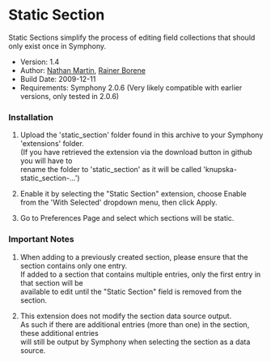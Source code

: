 Static Section
==============

Static Sections simplify the process of editing field collections that should only exist once in Symphony.

- Version: 1.4
- Author: [Nathan Martin](mailto:nathan@knupska.com), [Rainer Borene](mailto:rainerborene@gmail.com)
- Build Date: 2009-12-11
- Requirements: Symphony 2.0.6 (Very likely compatible with earlier versions, only tested in 2.0.6)

### Installation

1. Upload the 'static_section' folder found in this archive to your Symphony 'extensions' folder.  
   (If you have retrieved the extension via the download button in github you will have to  
   rename the folder to 'static_section' as it will be called 'knupska-static_section-...')  

2. Enable it by selecting the "Static Section" extension, choose Enable from the 'With Selected' dropdown menu, then click Apply.

3. Go to Preferences Page and select which sections will be static.

### Important Notes

1. When adding to a previously created section, please ensure that the section contains only one entry.  
   If added to a section that contains multiple entries, only the first entry in that section will be  
   available to edit until the "Static Section" field is removed from the section.

2. This extension does not modify the section data source output.  
   As such if there are additional entries (more than one) in the section, these additional entries  
   will still be output by Symphony when selecting the section as a data source.

